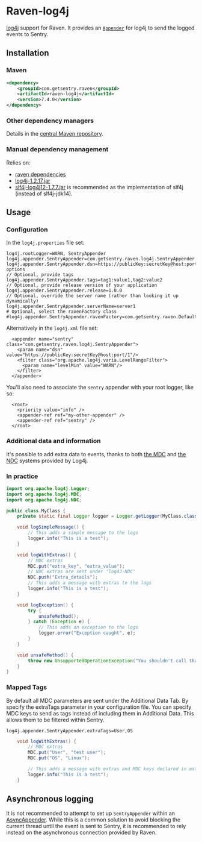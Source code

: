 # Raven-log4j
[log4j](https://logging.apache.org/log4j/1.2/) support for Raven.
It provides an [`Appender`](https://logging.apache.org/log4j/1.2/apidocs/org/apache/log4j/Appender.html)
for log4j to send the logged events to Sentry.

## Installation

### Maven
```xml
<dependency>
    <groupId>com.getsentry.raven</groupId>
    <artifactId>raven-log4j</artifactId>
    <version>7.4.0</version>
</dependency>
```

### Other dependency managers
Details in the [central Maven repository](https://search.maven.org/#artifactdetails%7Ccom.getsentry.raven%7Craven-log4j%7C7.4.0%7Cjar).

### Manual dependency management
Relies on:

 - [raven dependencies](../raven)
 - [log4j-1.2.17.jar](https://search.maven.org/#artifactdetails%7Clog4j%7Clog4j%7C1.2.17%7Cjar)
 - [slf4j-log4j12-1.7.7.jar](https://search.maven.org/#artifactdetails%7Corg.slf4j%7Cslf4j-log4j12%7C1.7.7%7Cjar)
 is recommended as the implementation of slf4j (instead of slf4j-jdk14).

## Usage
### Configuration
In the `log4j.properties` file set:

```properties
log4j.rootLogger=WARN, SentryAppender
log4j.appender.SentryAppender=com.getsentry.raven.log4j.SentryAppender
log4j.appender.SentryAppender.dsn=https://publicKey:secretKey@host:port/1?options
// Optional, provide tags
log4j.appender.SentryAppender.tags=tag1:value1,tag2:value2
// Optional, provide release version of your application
log4j.appender.SentryAppender.release=1.0.0
// Optional, override the server name (rather than looking it up dynamically)
log4j.appender.SentryAppender.serverName=server1
# Optional, select the ravenFactory class
#log4j.appender.SentryAppender.ravenFactory=com.getsentry.raven.DefaultRavenFactory
```

Alternatively in the `log4j.xml` file set:

```
  <appender name="sentry" class="com.getsentry.raven.log4j.SentryAppender">
    <param name="dsn" value="https://publicKey:secretKey@host:port/1"/>
    <filter class="org.apache.log4j.varia.LevelRangeFilter">
      <param name="levelMin" value="WARN"/>
    </filter>
  </appender>
```

You'll also need to associate the `sentry` appender with your root logger, like so:

```
  <root>
    <priority value="info" />
    <appender-ref ref="my-other-appender" />
    <appender-ref ref="sentry" />
  </root>
```

### Additional data and information
It's possible to add extra data to events,
thanks to both [the MDC](https://logging.apache.org/log4j/1.2/apidocs/org/apache/log4j/MDC.html)
and [the NDC](https://logging.apache.org/log4j/1.2/apidocs/org/apache/log4j/NDC.html) systems provided by Log4j.

### In practice
```java
import org.apache.log4j.Logger;
import org.apache.log4j.MDC;
import org.apache.log4j.NDC;

public class MyClass {
    private static final Logger logger = Logger.getLogger(MyClass.class);

    void logSimpleMessage() {
        // This adds a simple message to the logs
        logger.info("This is a test");
    }

    void logWithExtras() {
        // MDC extras
        MDC.put("extra_key", "extra_value");
        // NDC extras are sent under 'log4J-NDC'
        NDC.push("Extra_details");
        // This adds a message with extras to the logs
        logger.info("This is a test");
    }

    void logException() {
        try {
            unsafeMethod();
        } catch (Exception e) {
            // This adds an exception to the logs
            logger.error("Exception caught", e);
        }
    }

    void unsafeMethod() {
        throw new UnsupportedOperationException("You shouldn't call that");
    }
}
```

### Mapped Tags
By default all MDC parameters are sent under the Additional Data Tab. By specify the extraTags parameter in your
configuration file. You can specify MDC keys to send as tags instead of including them in Additional Data.
This allows them to be filtered within Sentry.

```properties
log4j.appender.SentryAppender.extraTags=User,OS
```
```java
    void logWithExtras() {
        // MDC extras
        MDC.put("User", "test user");
        MDC.put("OS", "Linux");

        // This adds a message with extras and MDC keys declared in extraTags as tags to Sentry
        logger.info("This is a test");
    }
```

## Asynchronous logging
It is not recommended to attempt to set up `SentryAppender` within an
[AsyncAppender](https://logging.apache.org/log4j/1.2/apidocs/org/apache/log4j/AsyncAppender.html).
While this is a common solution to avoid blocking the current thread until the
event is sent to Sentry, it is recommended to rely instead on the asynchronous
connection provided by Raven.
